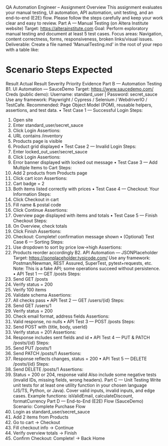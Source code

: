 QA Automation Engineer – Assignment
Overview
This assignment evaluates your manual testing, UI automation, API automation, unit testing, 
and an end-to-end (E2E) flow. Please follow the steps carefully and keep your work clear 
and easy to review.
Part A — Manual Testing (on Altera Institute website)
Target: https://alterainstitute.com
Goal: Perform exploratory manual testing and document at least 5 test cases.
Focus areas: Navigation, content correctness, forms, responsiveness, broken links/visual 
issues.
Deliverable: Create a file named 'ManualTesting.md' in the root of your repo with a table 
like:
# Scenario Steps Expected 
Result
Actual 
Result
Severity Priority Evidence
Part B — Automation Testing
B1. UI Automation — SauceDemo
Target: https://www.saucedemo.com/
Creds (public demo): Username: standard_user | Password: secret_sauce
Use any framework: Playwright / Cypress / Selenium / WebdriverIO / TestCafe. 
Recommended: Page Object Model (POM), reusable helpers, assertions, and test data.
• Test Case 1 — Successful Login
Steps:
1. Open site
2. Enter standard_user/secret_sauce
3. Click Login
Assertions:
4. URL contains /inventory
5. Products page is visible
6. Product grid displayed
• Test Case 2 — Invalid Login
Steps:
7. Enter locked_out_user/secret_sauce
8. Click Login
Assertions:
9. Error banner displayed with locked out message
• Test Case 3 — Add Multiple Items to Cart
Steps:
10. Add 2 products from Products page
11. Click cart icon
Assertions:
12. Cart badge = 2
13. Both items listed correctly with prices
• Test Case 4 — Checkout: Your Information
Steps:
14. Click Checkout in cart
15. Fill name & postal code
16. Click Continue
Assertions:
17. Overview page displayed with items and totals
• Test Case 5 — Finish Checkout
Steps:
18. On Overview, check totals
19. Click Finish
Assertions:
20. Checkout: Complete! confirmation message shown
• (Optional) Test Case 6 — Sorting
Steps:
21. Use dropdown to sort by price low→high
Assertions:
22. Products reorder accordingly
B2. API Automation — JSONPlaceholder
Target: https://jsonplaceholder.typicode.com/
Use any framework: Postman/Newman, REST Assured, SuperTest, pytest+requests, etc. 
Note: This is a fake API; some operations succeed without persistence.
• API Test 1 — GET /posts
Steps:
23. Send GET /posts
24. Verify status = 200
25. Verify 100 items
26. Validate schema
Assertions:
27. All checks pass
• API Test 2 — GET /users/{id}
Steps:
28. Send GET /users/1
29. Verify status = 200
30. Check email format, address fields
Assertions:
31. Valid response, no nulls
• API Test 3 — POST /posts
Steps:
32. Send POST with {title, body, userId}
33. Verify status = 201
Assertions:
34. Response includes sent fields and id
• API Test 4 — PUT & PATCH /posts/{id}
Steps:
35. Send PUT /posts/1
36. Send PATCH /posts/1
Assertions:
37. Response reflects changes, status = 200
• API Test 5 — DELETE /posts/{id}
Steps:
38. Send DELETE /posts/1
Assertions:
39. Status = 200 or 204, response valid
Also include some negative tests (invalid IDs, missing fields, wrong headers).
Part C — Unit Testing
Write unit tests for at least one utility function in your chosen language (JS/TS, Python, or 
Java). Cover valid inputs, invalid inputs, and edge cases.
Example functions: isValidEmail, calculateDiscount, formatCurrency
Part D — End-to-End (E2E) Flow (SauceDemo)
Scenario: Complete Purchase Flow
40. Login as standard_user/secret_sauce
41. Add 2 items from Products
42. Go to cart → Checkout
43. Fill checkout info → Continue
44. Verify overview totals → Finish
45. Confirm Checkout: Complete! → Back Home

